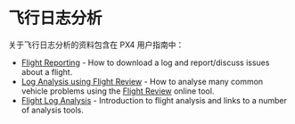 # 飞行日志分析

关于飞行日志分析的资料包含在 PX4 用户指南中：

- [Flight Reporting](../getting_started/flight_reporting.md) - How to download a log and report/discuss issues about a flight.
- [Log Analysis using Flight Review](../log/flight_review.md) - How to analyse many common vehicle problems using the [Flight Review](https://logs.px4.io/) online tool.
- [Flight Log Analysis](../log/flight_log_analysis.md) - Introduction to flight analysis and links to a number of analysis tools.
